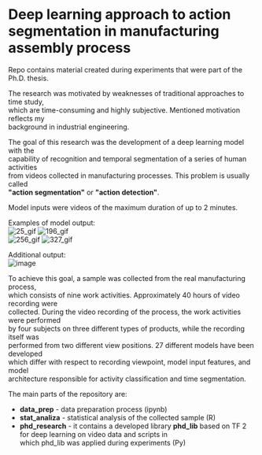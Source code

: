 # Deep learning approach to action segmentation in manufacturing assembly process
Repo contains material created during experiments that were part of the Ph.D. thesis.

The research was motivated by weaknesses of traditional approaches to time study,     
which are time-consuming and highly subjective. Mentioned motivation reflects my   
background in industrial engineering.  

The goal of this research was the development of a deep learning model with the   
capability of recognition and temporal segmentation of a series of human activities   
from videos collected in manufacturing processes. This problem is usually called   
**"action segmentation"** or **"action detection"**.

Model inputs were videos of the maximum duration of up to 2 minutes.

Examples of model output:  
![25_gif](https://user-images.githubusercontent.com/34508474/109804982-2fa56480-7c23-11eb-86a3-8c17f60f4261.gif)
![196_gif](https://user-images.githubusercontent.com/34508474/109804991-3338eb80-7c23-11eb-9cb2-cb6c99a60b1d.gif)  
![256_gif](https://user-images.githubusercontent.com/34508474/109805003-3633dc00-7c23-11eb-9815-57abe2f80911.gif)
![327_gif](https://user-images.githubusercontent.com/34508474/109805011-37fd9f80-7c23-11eb-8188-ab54e32b81dc.gif)

Additional output:  
![image](https://user-images.githubusercontent.com/34508474/109805975-662faf00-7c24-11eb-8d07-5139e87bfb6d.png)

To achieve this goal, a sample was collected from the real manufacturing process,    
which consists of nine work activities. Approximately 40 hours of video recording were   
collected. During the video recording of the process, the work activities were performed     
by four subjects on three different types of products, while the recording itself was   
performed from two different view positions. 27 different models have been developed  
which differ with respect to recording viewpoint, model input features, and model   
architecture responsible for activity classification and time segmentation.      

The main parts of the repository are:
* **data_prep** - data preparation process (ipynb)
* **stat_analiza** - statistical analysis of the collected sample (R)
* **phd_research** - it contains a developed library **phd_lib** based on TF 2     
for deep learning on video data and scripts in   
which phd_lib was applied during experiments (Py)




